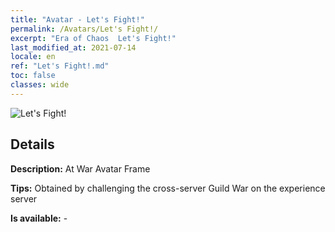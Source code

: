 ```yaml
---
title: "Avatar - Let's Fight!"
permalink: /Avatars/Let's Fight!/
excerpt: "Era of Chaos  Let's Fight!"
last_modified_at: 2021-07-14
locale: en
ref: "Let's Fight!.md"
toc: false
classes: wide
---
```

 ![Let's Fight!](/images/a/avatarFrame_84.png)

## Details

 **Description:** At War Avatar Frame 

 **Tips:** Obtained by challenging the cross-server Guild War on the experience server 

 **Is available:**  - 

